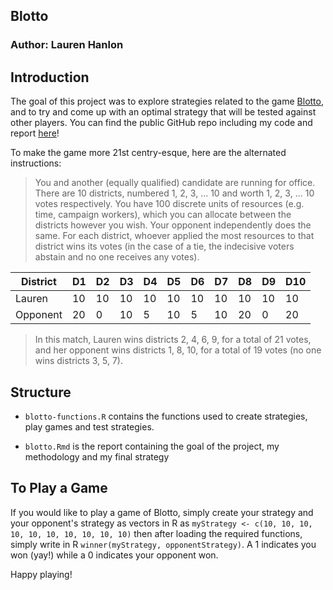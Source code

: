 ## Blotto

### Author: Lauren Hanlon

## Introduction

The goal of this project was to explore strategies related to the game [Blotto](https://en.wikipedia.org/wiki/Blotto_games), and to try and come up with an optimal strategy that will be tested against other players. You can find the public GitHub repo including my code and report [here](https://github.com/laurenhanlon/blotto)!

To make the game more 21st centry-esque, here are the alternated instructions:

>You and another (equally qualified) candidate are running for office. There are 10 districts, numbered 1, 2, 3, ... 10 and worth 1, 2, 3, ... 10 votes respectively. You have 100 discrete units of resources (e.g. time, campaign workers), which you can allocate between the districts however you wish. Your opponent independently does the same. For each district, whoever applied the most resources to that district wins its votes (in the case of a tie, the indecisive voters abstain and no one receives any votes).

District  | D1 | D2 | D3 | D4 | D5 | D6 | D7 | D8 | D9 | D10
---       | --- | --- | --- | --- | --- | --- | --- | --- | --- | --- 
Lauren    | 10 | 10 | 10 | 10 | 10 | 10 | 10 | 10 | 10 | 10
Opponent  | 20 | 0 | 10 | 5 | 10 | 5 | 10 | 20 | 0 | 20

>In this match, Lauren wins districts 2, 4, 6, 9, for a total of 21 votes, and her opponent wins districts 1, 8, 10, for a total of 19 votes (no one wins districts 3, 5, 7).

## Structure

- `blotto-functions.R` contains the functions used to create strategies, play games and test strategies.

- `blotto.Rmd` is the report containing the goal of the project, my methodology and my final strategy

## To Play a Game

If you would like to play a game of Blotto, simply create your strategy and your opponent's strategy as vectors in R as `myStrategy <- c(10, 10, 10, 10, 10, 10, 10, 10, 10, 10)` then after loading the required functions, simply write in R  `winner(myStrategy, opponentStrategy)`. A 1 indicates you won (yay!) while a 0 indicates your opponent won.

Happy playing!

